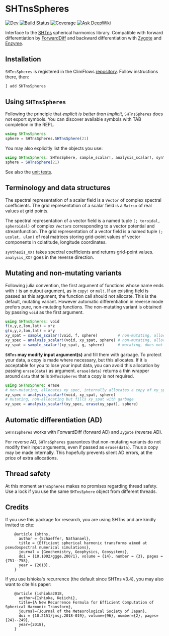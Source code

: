 # SHTnsSpheres

<!-- [![Stable](https://img.shields.io/badge/docs-stable-blue.svg)](https://ClimFlows.github.io/SHTnsSpheres.jl/stable/) -->
[![Dev](https://img.shields.io/badge/docs-dev-blue.svg)](https://ClimFlows.github.io/SHTnsSpheres.jl/dev/)
[![Build Status](https://github.com/ClimFlows/SHTnsSpheres.jl/actions/workflows/CI.yml/badge.svg?branch=main)](https://github.com/ClimFlows/SHTnsSpheres.jl/actions/workflows/CI.yml?query=branch%3Amain)
[![Coverage](https://codecov.io/gh/ClimFlows/SHTnsSpheres.jl/branch/main/graph/badge.svg)](https://codecov.io/gh/ClimFlows/SHTnsSpheres.jl)
[![Ask DeepWiki](https://deepwiki.com/badge.svg)](https://deepwiki.com/ClimFlows/SHTnsSpheres.jl)

Interface to the [SHTns](https://nschaeff.bitbucket.io/shtns/) spherical harmonics library.
Compatible with forward differentiation by [ForwardDiff](https://github.com/JuliaDiff/ForwardDiff.jl) and backward differentiation with [Zygote](https://github.com/FluxML/Zygote.jl) and [Enzyme](https://github.com/EnzymeAD/Enzyme.jl).

## Installation

`SHTnsSpheres` is registered in the ClimFlows [repository](https://github.com/ClimFlows/JuliaRegistry). Follow instructions there, then:
```julia
] add SHTnsSpheres
```

## Using `SHTnsSpheres`

Following the principle that *explicit is better than implicit*, `SHTnsSpheres` does not export symbols. You can discover available symbols with TAB completion in the REPL.

```julia
using SHTnsSpheres
sphere = SHTnsSpheres.SHTnsSphere(21)
```
You may also explicitly list the objects you use:
```julia
using SHTnsSpheres: SHTnsSphere, sample_scalar!, analysis_scalar!, synthesis_scalar!
sphere = SHTnsSphere(21)
```
See also the [unit tests](test/runtests.jl).

## Terminology and data structures

The spectral representation of a scalar field is a `Vector` of complex spectral coefficients. The grid representation of a scalar field is a `Matrix` of real values at grid points.

The spectral representation of a vector field is a named tuple `(; toroidal, spheroidal)` of complex `Vector`s corresponding to a vector potential and streamfunction. The grid representation of a vector field is a named tuple `(; ucolat, ulon)` of real matrices storing grid-point values of vector components in colatitude, longitude coordinates.

`synthesis_XX!` takes spectral coefficients and returns grid-point values. `analysis_XX!` goes in the reverse direction.

## Mutating and non-mutating variants

Following julia convention, the first argument of functions whose name ends with `!` is an output argument, as in `copy!` or `mul!`. If an existing field is passed as this argument, the function call should not allocate. This is the default, mutating variant. However automatic differentiation in reverse mode prefers pure, non-mutating functions. The non-mutating variant is obtained by passing `void` as the first argument.

```julia
using SHTnsSpheres: void
f(x,y,z,lon,lat) = x*z
g(x,y,z,lon,lat) = x*y
xy_spat = sample_scalar!(void, f, sphere)         # non-mutating, allocates xy_spat
xy_spec = analysis_scalar!(void, xy_spat, sphere) # non-mutating, allocates xy_spec
xy_spat = sample_scalar!(xy_spat, g, sphere)      # mutating, does not allocate
```

**`SHTns` may modify input argument(s)** and fill them with garbage. To protect your data, a copy is made
where necessary, but this allocates. If it is acceptable for you to lose your input data, you can avoid this allocation by passing `erase(data)` as argument. `erase(data)` returns a thin wrapper around `data` that tells `SHTnsSpheres` that a copy is not required.

```julia
using SHTnsSphere: erase
# non-mutating, allocates xy_spec, internally allocates a copy of xy_spat
xy_spec = analysis_scalar!(void, xy_spat, sphere)
# mutating, non-allocating but fills xy_spat with garbage
xy_spec = analysis_scalar!(xy_spec, erase(xy_spat), sphere)
```

## Automatic differentiation (AD)

`SHTnsSpheres` works with ForwardDiff (forward AD) and `Zygote` (reverse AD).

For reverse AD, `SHTnsSpheres` guarantees that non-mutating variants do not modify their input arguments, even if passed as `erase(data)`. Thus a copy may be made internally. This hopefully prevents silent AD errors, at the price of extra allocations.

## Thread safety

At this moment `SHTnsSpheres` makes no promises regarding thread safety. Use a lock if you use the same `SHTnsSphere` object from different threads.

## Credits

If you use this package for research, you are using SHTns and are kindly invited to cite:

        @article {shtns,
          author = {Schaeffer, Nathanael},
          title = {Efficient spherical harmonic transforms aimed at pseudospectral numerical simulations},
          journal = {Geochemistry, Geophysics, Geosystems},
          doi = {10.1002/ggge.20071}, volume = {14}, number = {3}, pages = {751--758},
          year = {2013},
        }

If you use Ishioka's recurrence (the default since SHTns v3.4), you may also want to cite his paper:

        @article {ishioka2018,
          author={Ishioka, Keiichi},
          title={A New Recurrence Formula for Efficient Computation of Spherical Harmonic Transform},
          journal={Journal of the Meteorological Society of Japan},
          doi = {10.2151/jmsj.2018-019}, volume={96}, number={2}, pages={241--249},
          year={2018},
        }
